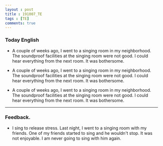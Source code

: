 ```yaml
---
layout : post
title : 191007_TE
tags : [TE]
comments: true
---
```

### Today English
- A couple of weeks ago, I went to a singing room in my neighborhood. The soundproof facilities at the singing room were not good. I could hear everything from the next room. It was bothersome.

- A couple of weeks ago, I went to a singing room in my neighborhood. The soundproof facilities at the singing room were not good. I could hear everything from the next room. It was bothersome.

- A couple of weeks ago, I went to a singing room in my neighborhood. The soundproof facilities at the singing room were not good. I could hear everything from the next room. It was bothersome.

---
### Feedback.

- I sing to release stress. Last night, I went to a singing room with my friends. One of my friends started to sing and he wouldn't stop. It was not enjoyable. I am never going to sing with him again.



